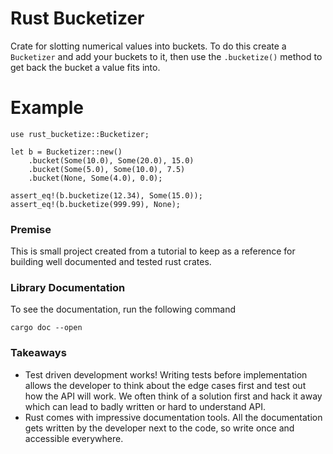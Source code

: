 # Rust Bucketizer

Crate for slotting numerical values into buckets.
To do this create a `Bucketizer` and add your buckets to it,
then use the `.bucketize()` method to get back the bucket a value fits into.

# Example
```
use rust_bucketize::Bucketizer;

let b = Bucketizer::new()
    .bucket(Some(10.0), Some(20.0), 15.0)
    .bucket(Some(5.0), Some(10.0), 7.5)
    .bucket(None, Some(4.0), 0.0);

assert_eq!(b.bucketize(12.34), Some(15.0));
assert_eq!(b.bucketize(999.99), None);
```

### Premise
This is small project created from a tutorial to keep as a reference for building well documented and tested rust crates. 


### Library Documentation
To see the documentation, run the following command 

```
cargo doc --open
```

### Takeaways
- Test driven development works! Writing tests before implementation allows the developer to think about the edge cases first and test out how the API will work. We often think of a solution first and hack it away which can lead to badly written or hard to understand API. 
- Rust comes with impressive documentation tools. All the documentation gets written by the developer next to the code, so write once and accessible everywhere.
